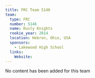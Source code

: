 ```yaml
---
title: FRC Team 5146
team:
  type: FRC
  number: 5146
  name: Rusty Knights
  rookie_year: 2014
  location: Hebron, Ohio, USA
  sponsors:
    - Lakewood High School
  links:
    Website: 
---
```

No content has been added for this team